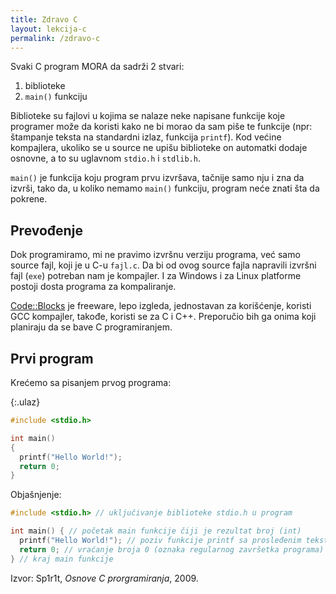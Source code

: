 ```yaml
---
title: Zdravo C
layout: lekcija-c
permalink: /zdravo-c
---
```


Svaki C program MORA da sadrži 2 stvari:

1. biblioteke
2. `main()` funkciju

Biblioteke su fajlovi u kojima se nalaze neke napisane funkcije koje programer može da koristi kako ne bi morao da sam piše te funkcije (npr: štampanje teksta na standardni izlaz, funkcija `printf`). Kod većine kompajlera, ukoliko se u source ne upišu biblioteke on automatki dodaje osnovne, a to su uglavnom `stdio.h` i `stdlib.h`.

`main()` je funkcija koju program prvu izvršava, tačnije samo nju i zna da izvrši, tako da, u koliko nemamo `main()` funkciju, program neće znati šta da pokrene.

## Prevođenje

Dok programiramo, mi ne pravimo izvršnu verziju programa, već samo source fajl, koji je u C-u `fajl.c`. Da bi od ovog source fajla napravili izvršni fajl (`exe`) potreban nam je kompajler. I za Windows i za Linux platforme postoji dosta programa za kompaliranje.

[Code::Blocks](//www.codeblocks.org/) je freeware, lepo izgleda, jednostavan za korišćenje, koristi GCC kompajler, takođe, koristi se za C i C++. Preporučio bih ga onima koji planiraju da se bave C programiranjem.

## Prvi program

Krećemo sa pisanjem prvog programa:

{:.ulaz}
```c
#include <stdio.h>

int main()
{
  printf("Hello World!");
  return 0;
}
```

Objašnjenje:

```c
#include <stdio.h> // uključivanje biblioteke stdio.h u program

int main() { // početak main funkcije čiji je rezultat broj (int)
  printf("Hello World!"); // poziv funkcije printf sa prosleđenim tekstom
  return 0; // vraćanje broja 0 (oznaka regularnog završetka programa)
} // kraj main funkcije
```


Izvor: Sp1r1t, *Osnove C prorgramiranja*, 2009.
